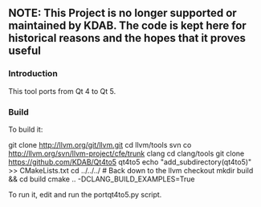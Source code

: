 ## NOTE: This Project is no longer supported or maintained by KDAB. The code is kept here for historical reasons and the hopes that it proves useful

### Introduction

This tool ports from Qt 4 to Qt 5.

### Build

To build it:

  git clone http://llvm.org/git/llvm.git
  cd llvm/tools
  svn co http://llvm.org/svn/llvm-project/cfe/trunk clang
  cd clang/tools
  git clone https://github.com/KDAB/Qt4to5 qt4to5
  echo "add_subdirectory(qt4to5)" >> CMakeLists.txt
  cd ../../../ # Back down to the llvm checkout
  mkdir build && cd build
  cmake .. -DCLANG_BUILD_EXAMPLES=True

To run it, edit and run the portqt4to5.py script.

